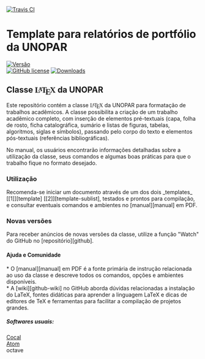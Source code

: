[![Travis CI](https://travis-ci.org/douglasrizzo/Classe-Latex-FEI.svg?branch=master)](https://travis-ci.org/douglasrizzo/Classe-Latex-FEI)

<h1>Template para relatórios de portfólio da UNOPAR </h1>


[![Versão](https://img.shields.io/readthedocs/Vers%C3%A3o/1.0?color=green&logoColor=gray&style=plastic)](https://www.google.com.br)\
[![GitHub license](https://img.shields.io/badge/license-MIT-blue.svg)](https://github.com/OgliariNatan/Template-UNOPAR/blob/main/LICENSE)
[![Downloads](https://img.shields.io/badge/download-Relatório%20portfólio-brightgreen.svg)](https://github.com/OgliariNatan/Template-UNOPAR.git)



<h2> Classe <span class="texhtml" style="font-family: 'CMU Serif', cmr10, LMRoman10-Regular, 'Nimbus Roman No9 L', 'Times New Roman', Times, serif;">L<span style="text-transform: uppercase; font-size: 70%; margin-left: -0.36em; vertical-align: 0.3em; line-height: 0; margin-right: -0.15em;">a</span>T<span style="text-transform: uppercase; margin-left: -0.1667em; vertical-align: -0.5ex; line-height: 0; margin-right: -0.125em;">e</span>X</span> da UNOPAR </h2>

Este repositório contém a classe <span class="texhtml" style="font-family: 'CMU Serif', cmr10, LMRoman10-Regular, 'Nimbus Roman No9 L', 'Times New Roman', Times, serif;">L<span style="text-transform: uppercase; font-size: 70%; margin-left: -0.36em; vertical-align: 0.3em; line-height: 0; margin-right: -0.15em;">a</span>T<span style="text-transform: uppercase; margin-left: -0.1667em; vertical-align: -0.5ex; line-height: 0; margin-right: -0.125em;">e</span>X</span> da UNOPAR para formatação de trabalhos acadêmicos. A classe possibilita a criação de um trabalho acadêmico completo, com inserção de elementos pré-textuais (capa, folha de rosto, ficha catalográfica, sumário e listas de figuras, tabelas, algoritmos, siglas e símbolos), passando pelo corpo do texto e elementos pós-textuais (referências bibliográficas).

No manual, os usuários encontrarão informações detalhadas sobre a utilização da classe, seus comandos e algumas boas práticas para que o trabalho fique no formato desejado.




<h3> Utilização </h3> <p>
Recomenda-se iniciar um documento através de um dos dois _templates_ [[1]][template] [[2]][template-sublist], testados e prontos para compilação, e consultar eventuais comandos e ambientes no [manual][manual] em PDF.
</p>
<h3> Novas versões </h3><p>
Para receber anúncios de novas versões da classe, utilize a função "Watch" do GitHub no [repositório][github].
</p>
<h4> Ajuda e Comunidade </h4><p>
* O [manual][manual] em PDF é a fonte primária de instrução relacionada ao uso da classe e descreve todos os comandos, opções e ambientes disponíveis. <br/>
* A [wiki][github-wiki] no GitHub aborda dúvidas relacionadas a instalação do LaTeX, fontes didáticas para aprender a linguagem LaTeX e dicas de editores de TeX e ferramentas para facilitar a compilação de projetos grandes.

</p>
<h5> Softwares usuais: </h5><p>
<a href="https://cocalc.com/software">Cocal</a> <br/>
<a href="https://atom.io/">Atom</a> <br/>
octave
</p>
